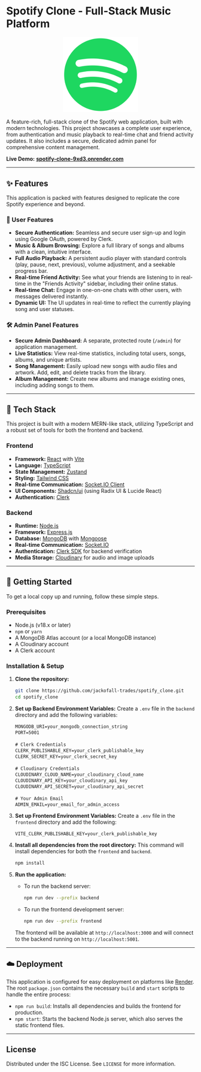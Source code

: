 # Spotify Clone - Full-Stack Music Platform

<p align="center">
  <img src="./frontend/public/spotify.png" alt="Spotify Clone Logo" width="200"/>
</p>

A feature-rich, full-stack clone of the Spotify web application, built with modern technologies. This project showcases a complete user experience, from authentication and music playback to real-time chat and friend activity updates. It also includes a secure, dedicated admin panel for comprehensive content management.

**Live Demo:** [**spotify-clone-9xd3.onrender.com**](https://spotify-clone-9xd3.onrender.com)

---

## ✨ Features

This application is packed with features designed to replicate the core Spotify experience and beyond.

### 👤 User Features

*   **Secure Authentication:** Seamless and secure user sign-up and login using Google OAuth, powered by Clerk.
*   **Music & Album Browsing:** Explore a full library of songs and albums with a clean, intuitive interface.
*   **Full Audio Playback:** A persistent audio player with standard controls (play, pause, next, previous), volume adjustment, and a seekable progress bar.
*   **Real-time Friend Activity:** See what your friends are listening to in real-time in the "Friends Activity" sidebar, including their online status.
*   **Real-time Chat:** Engage in one-on-one chats with other users, with messages delivered instantly.
*   **Dynamic UI:** The UI updates in real-time to reflect the currently playing song and user statuses.

### 🛠️ Admin Panel Features

*   **Secure Admin Dashboard:** A separate, protected route (`/admin`) for application management.
*   **Live Statistics:** View real-time statistics, including total users, songs, albums, and unique artists.
*   **Song Management:** Easily upload new songs with audio files and artwork. Add, edit, and delete tracks from the library.
*   **Album Management:** Create new albums and manage existing ones, including adding songs to them.

---

## 🚀 Tech Stack

This project is built with a modern MERN-like stack, utilizing TypeScript and a robust set of tools for both the frontend and backend.

### Frontend

*   **Framework:** [React](https://reactjs.org/) with [Vite](https://vitejs.dev/)
*   **Language:** [TypeScript](https://www.typescriptlang.org/)
*   **State Management:** [Zustand](https://github.com/pmndrs/zustand)
*   **Styling:** [Tailwind CSS](https://tailwindcss.com/)
*   **Real-time Communication:** [Socket.IO Client](https://socket.io/)
*   **UI Components:** [Shadcn/ui](https://ui.shadcn.com/) (using Radix UI & Lucide React)
*   **Authentication:** [Clerk](https://clerk.com/)

### Backend

*   **Runtime:** [Node.js](https://nodejs.org/)
*   **Framework:** [Express.js](https://expressjs.com/)
*   **Database:** [MongoDB](https://www.mongodb.com/) with [Mongoose](https://mongoosejs.com/)
*   **Real-time Communication:** [Socket.IO](https://socket.io/)
*   **Authentication:** [Clerk SDK](https://clerk.com/docs) for backend verification
*   **Media Storage:** [Cloudinary](https://cloudinary.com/) for audio and image uploads

---

## 🔧 Getting Started

To get a local copy up and running, follow these simple steps.

### Prerequisites

*   Node.js (v18.x or later)
*   `npm` or `yarn`
*   A MongoDB Atlas account (or a local MongoDB instance)
*   A Cloudinary account
*   A Clerk account

### Installation & Setup

1.  **Clone the repository:**
    ```sh
    git clone https://github.com/jackofall-trades/spotify_clone.git
    cd spotify_clone
    ```

2.  **Set up Backend Environment Variables:**
    Create a `.env` file in the `backend` directory and add the following variables:
    ```env
    MONGODB_URI=your_mongodb_connection_string
    PORT=5001
    
    # Clerk Credentials
    CLERK_PUBLISHABLE_KEY=your_clerk_publishable_key
    CLERK_SECRET_KEY=your_clerk_secret_key
    
    # Cloudinary Credentials
    CLOUDINARY_CLOUD_NAME=your_cloudinary_cloud_name
    CLOUDINARY_API_KEY=your_cloudinary_api_key
    CLOUDINARY_API_SECRET=your_cloudinary_api_secret
    
    # Your Admin Email
    ADMIN_EMAIL=your_email_for_admin_access
    ```

3.  **Set up Frontend Environment Variables:**
    Create a `.env` file in the `frontend` directory and add the following:
    ```env
    VITE_CLERK_PUBLISHABLE_KEY=your_clerk_publishable_key
    ```

4.  **Install all dependencies from the root directory:**
    This command will install dependencies for both the `frontend` and `backend`.
    ```sh
    npm install
    ```

5.  **Run the application:**
    *   To run the backend server:
        ```sh
        npm run dev --prefix backend
        ```
    *   To run the frontend development server:
        ```sh
        npm run dev --prefix frontend
        ```

    The frontend will be available at `http://localhost:3000` and will connect to the backend running on `http://localhost:5001`.

---

## ☁️ Deployment

This application is configured for easy deployment on platforms like [Render](https://render.com/). The root `package.json` contains the necessary `build` and `start` scripts to handle the entire process:
*   `npm run build`: Installs all dependencies and builds the frontend for production.
*   `npm start`: Starts the backend Node.js server, which also serves the static frontend files.

---

## License

Distributed under the ISC License. See `LICENSE` for more information.
